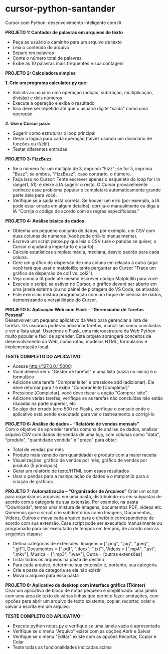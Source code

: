 # cursor-python-santander
Cursor com Python: desenvolvimento inteligente com IA

**PROJETO 1: Contador de palavras em arquivos de texto**  
- Peça ao usuário o caminho para um arquivo de texto
- Leia o conteúdo do arquivo
- Separe em palavras
- Conte o número total de palavras
- Exibe as 10 palavras mais frequentes e sua contagem


**PROJETO 2: Calculadora simples**

**1. Crie um programa calculator.py que:**
- Solicita ao usuário uma operação (adição, subtração, multiplicação, divisão) e dois números
- Execute a operação e exiba o resultado
- Isso deve ser repetido até que o usuário digite "saída" como uma operação

**2. Use o Cursor para:**
- Sugerir como estruturar o loop principal
- Gerar a lógica para cada operação (talvez usando um dicionário de funções ou if/elif)
- Testar diferentes entradas


**PROJETO 3: FizzBuzz**
- Se o número for um múltiplo de 3, imprima "Fizz"; se for 5, imprima "Buzz"; se ambos, "FizzBuzz"; caso contrário, o número.
- Faça isso no Cursor: Tente escrever apenas o esqueleto do loop for i in range(1, 51): e deixe a IA sugerir o resto. O Cursor provavelmente conhece esse problema popular e completará automaticamente grande parte dele para você.
- Verifique se a saída está correta. Se houver um erro (por exemplo, a IA pode estar errada em algum detalhe), corrija-o manualmente ou diga à IA "Corrija o código de acordo com as regras especificadas."


**PROJETO 4: Análise básica de dados**
- Obtenha um pequeno conjunto de dados, por exemplo, um CSV com duas colunas de números (você pode criá-lo manualmente).
- Escreva um script parse.py que leia o CSV (use o pandas se quiser, o Cursor o ajudará a importá-lo e usá-lo).
- Calcule estatísticas simples: média, mediana, desvio padrão para cada coluna.
- Gere um gráfico de dispersão de uma coluna em relação à outra (aqui você terá que usar o matplotlib; tente perguntar ao Cursor "Trace um gráfico de dispersão de col1 vs. col2").
- Veja como a IA pode até mesmo escrever código Matplotlib para você.
- Execute o script; se estiver no Cursor, o gráfico deverá ser aberto em uma janela externa (ou no painel de plotagem do VS Code, se ativado).
- Este exercício mistura programação com um toque de ciência de dados, demonstrando a versatilidade do Cursor.


**PROJETO 5: Aplicação Web com Flask – “Gerenciador de Tarefas Pessoal”**  
Desenvolver um pequeno aplicativo da Web para gerenciar a lista de tarefas. Os usuários poderão adicionar tarefas, marcá-las como concluídas e ver a lista atual. Usaremos o Flask, uma microestrutura da Web Python muito popular e fácil de aprender. Este projeto abrangerá conceitos de desenvolvimento da Web, como rotas, modelos HTML, formulários e implementação local.

**TESTE COMPLETO DO APLICATIVO:**
- Acesse http://127.0.0.1:5000:
- Você deverá ver o "Gestor de tarefas" e uma lista (vazia no início) e o formulário
- Adicione uma tarefa "Comprar leite" e pressione add (adicionar). Ele deve retornar para / e exibir "Comprar leite [Completar]"
- Pressione [Completar], você deve riscar a opção "Comprar leite"
- Adicione várias tarefas, verifique se as tarefas não concluídas não estão riscadas na parte superior, etc
- Se algo der errado (erro 500 no Flask), verifique o console onde o aplicativo está sendo executado para ver o rastreamento e corrigí-lo


**PROJETO 6: Análise de dados – “Relatório de vendas mensais”**  
Com o objetivo de aprender tarefas comuns de análise de dados, analisar arquivo CSV com dados de vendas de uma loja, com colunas como "data", "produto", "quantidade vendida" e "preço" para obter:  
- Total de vendas por mês
- Produto mais vendido (em quantidade) e produto com a maior receita
- Visualizações: gráfico de vendas por mês, gráfico de vendas por produto (5 principais)
- Gerar um relatório de texto/HTML com esses resultados
- Usar o pandas para a manipulação de dados e o matplotlib para a criação de gráficos


**PROJETO 7: Automatização – “Organizador de Arquivos”**
Criar um script para organizar os arquivos em uma pasta, distribuindo-os em subpastas de acordo com a categoria da sua extensão. Por exemplo, na pasta "Downloads", temos uma mistura de imagens, documentos PDF, vídeos etc. Queremos que o script crie subdiretórios como Imagens, Documentos, Vídeos, Outros e mova cada arquivo para o diretório correspondente de acordo com sua extensão. Esse script pode ser executado manualmente ou programado para ser executado de tempos em tempos, de acordo com as seguintes etapas:
- Defina categorias de extensões: Imagens = [".png", ".jpg", ".jpeg", ".gif"], Documentos = [".pdf", ".docx", ".txt"], Videos = [".mp4", ".avi", ".mkv"], Musica = [".mp3", ".wav"], Outra = [outras extensões]
- Listar todos os arquivos na pasta de destino
- Para cada arquivo, determine sua extensão e, portanto, sua categoria
- Crie a pasta de categoria se ela não existir
- Mova o arquivo para essa pasta


**PROJETO 8: Aplicativo de desktop com interface gráfica (Tkinter)**  
Criar um aplicativo de bloco de notas pequeno e simplificado: uma janela com uma área de texto de várias linhas que permite fazer anotações, com opções para abrir um arquivo de texto existente, copiar, recortar, colar e salvar a escrita em um arquivo.

**TESTE COMPLETO DO APLICATIVO:**
- Execute python notas.py e verifique se uma janela vazia é apresentada
- Verifique se o menu "Arquivo" existe com as opções Abrir e Salvar
- Verifique se o menu "Editar" existe com as opções Recortar, Copiar e Colar
- Teste todas as funcionalidades indicadas acima
